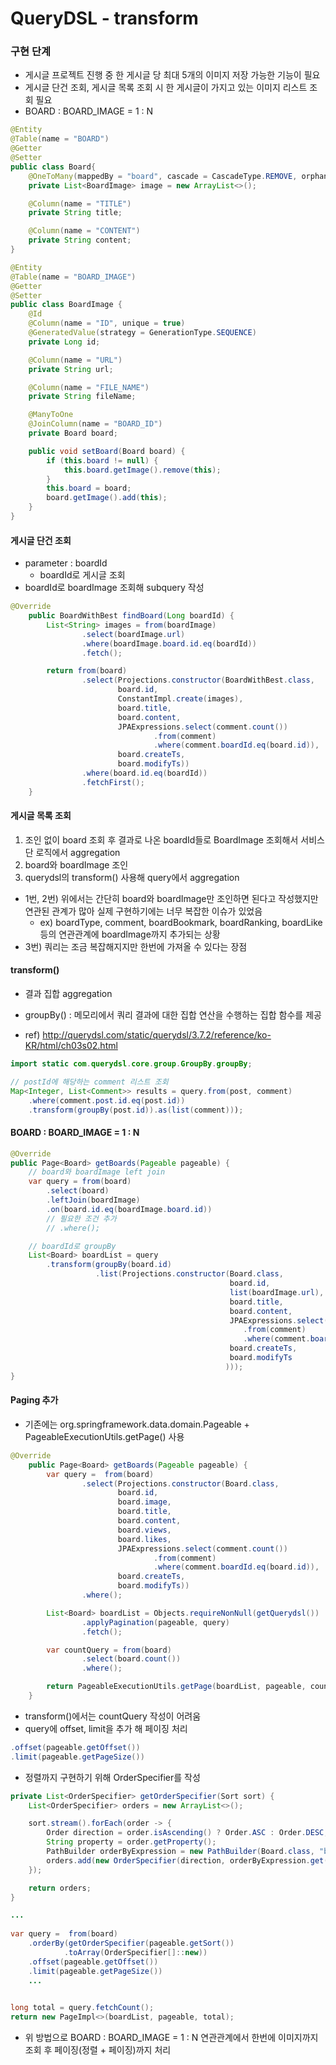 # QueryDSL - transform 



### 구현 단계

* 게시글 프로젝트 진행 중 한 게시글 당 최대 5개의 이미지 저장 가능한 기능이 필요 
* 게시글 단건 조회, 게시글 목록 조회 시 한 게시글이 가지고 있는 이미지 리스트 조회 필요 
* BOARD : BOARD_IMAGE = 1 : N 

```java
@Entity
@Table(name = "BOARD")
@Getter
@Setter
public class Board{
    @OneToMany(mappedBy = "board", cascade = CascadeType.REMOVE, orphanRemoval = true)
    private List<BoardImage> image = new ArrayList<>();

    @Column(name = "TITLE")
    private String title;

    @Column(name = "CONTENT")
    private String content;
}
```

```java
@Entity
@Table(name = "BOARD_IMAGE")
@Getter
@Setter
public class BoardImage {
    @Id
    @Column(name = "ID", unique = true)
    @GeneratedValue(strategy = GenerationType.SEQUENCE)
    private Long id;

    @Column(name = "URL")
    private String url;

    @Column(name = "FILE_NAME")
    private String fileName;

    @ManyToOne
    @JoinColumn(name = "BOARD_ID")
    private Board board;

    public void setBoard(Board board) {
        if (this.board != null) {
            this.board.getImage().remove(this);
        }
        this.board = board;
        board.getImage().add(this);
    }
}
```



#### 게시글 단건 조회 

* parameter : boardId 
  * boardId로 게시글 조회
* boardId로 boardImage 조회해 subquery 작성 

```java
@Override
    public BoardWithBest findBoard(Long boardId) {
        List<String> images = from(boardImage)
                .select(boardImage.url)
                .where(boardImage.board.id.eq(boardId))
                .fetch();

        return from(board)
                .select(Projections.constructor(BoardWithBest.class,
                        board.id,
                        ConstantImpl.create(images),
                        board.title,
                        board.content,
                        JPAExpressions.select(comment.count())
                                .from(comment)
                                .where(comment.boardId.eq(board.id)),
                        board.createTs,
                        board.modifyTs))
                .where(board.id.eq(boardId))
                .fetchFirst();
    }
```



#### 게시글 목록 조회

1. 조인 없이 board 조회 후 결과로 나온 boardId들로 BoardImage 조회해서 서비스단 로직에서 aggregation
2. board와 boardImage 조인
3. querydsl의 transform() 사용해 query에서 aggregation 



* 1번, 2번) 위에서는 간단히 board와 boardImage만 조인하면 된다고 작성했지만 연관된 관계가 많아 실제 구현하기에는 너무 복잡한 이슈가 있었음
  * ex) boardType, comment, boardBookmark, boardRanking, boardLike 등의 연관관계에 boardImage까지 추가되는 상황 
* 3번) 쿼리는 조금 복잡해지지만 한번에 가져올 수 있다는 장점





#### transform() 

* 결과 집합 aggregation 

* groupBy() : 메모리에서 쿼리 결과에 대한 집합 연산을 수행하는 집합 함수를 제공 
* ref) http://querydsl.com/static/querydsl/3.7.2/reference/ko-KR/html/ch03s02.html

```java
import static com.querydsl.core.group.GroupBy.groupBy;

// postId에 해당하는 comment 리스트 조회
Map<Integer, List<Comment>> results = query.from(post, comment)
	.where(comment.post.id.eq(post.id))
	.transform(groupBy(post.id)).as(list(comment)));
```





#### BOARD : BOARD_IMAGE = 1 : N

```java
@Override
public Page<Board> getBoards(Pageable pageable) {
	// board와 boardImage left join
    var query = from(board)
        .select(board)
        .leftJoin(boardImage)
        .on(board.id.eq(boardImage.board.id))
		// 필요한 조건 추가 
        // .where();

    // boardId로 groupBy 
    List<Board> boardList = query
        .transform(groupBy(board.id)
                   .list(Projections.constructor(Board.class,
                                                 board.id,
                                                 list(boardImage.url),
                                                 board.title,
                                                 board.content,
                                                 JPAExpressions.select(comment.count())
                                                 	.from(comment)
                                                 	.where(comment.boardId.eq(board.id)),
                                                 board.createTs,
                                                 board.modifyTs
                                                )));
}
```



#### Paging 추가 

* 기존에는 org.springframework.data.domain.Pageable  + PageableExecutionUtils.getPage() 사용 

```java
@Override
    public Page<Board> getBoards(Pageable pageable) {
        var query =  from(board)
                .select(Projections.constructor(Board.class,
                        board.id,
                        board.image,
                        board.title,
                        board.content,
                        board.views,
                        board.likes,
                        JPAExpressions.select(comment.count())
                                .from(comment)
                                .where(comment.boardId.eq(board.id)),
                        board.createTs,
                        board.modifyTs))
                .where();

        List<Board> boardList = Objects.requireNonNull(getQuerydsl())
                .applyPagination(pageable, query)
                .fetch();

        var countQuery = from(board)
                .select(board.count())
                .where();

        return PageableExecutionUtils.getPage(boardList, pageable, countQuery::fetchOne);
    }
```



* transform()에서는 countQuery 작성이 어려움 
* query에 offset, limit을 추가 해 페이징 처리 

```java
.offset(pageable.getOffset())
.limit(pageable.getPageSize())
```



* 정렬까지 구현하기 위해 OrderSpecifier를 작성

```java
private List<OrderSpecifier> getOrderSpecifier(Sort sort) {
    List<OrderSpecifier> orders = new ArrayList<>();

    sort.stream().forEach(order -> {
        Order direction = order.isAscending() ? Order.ASC : Order.DESC;
        String property = order.getProperty();
        PathBuilder orderByExpression = new PathBuilder(Board.class, "board");
        orders.add(new OrderSpecifier(direction, orderByExpression.get(property)));
    });

    return orders;
}

...
    
var query =  from(board)
    .orderBy(getOrderSpecifier(pageable.getSort())
            .toArray(OrderSpecifier[]::new))
    .offset(pageable.getOffset())
    .limit(pageable.getPageSize())
	...

    
long total = query.fetchCount();
return new PageImpl<>(boardList, pageable, total);
```



* 위 방법으로 BOARD : BOARD_IMAGE = 1 : N 연관관계에서 한번에 이미지까지 조회 후 페이징(정렬 + 페이징)까지 처리 

